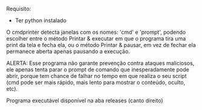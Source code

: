 Requisito:
- Ter python instalado

O cmdprinter detecta janelas com os nomes: 'cmd' e 'prompt', podendo escolher entre o método Printar & executar em que o programa tira uma print da tela e fecha ela, ou o método Printar & pausar, em vez de fechar ela permanece aberta apenas pausando a execução.

ALERTA:
Esse programa não garante prevenção contra ataques maliciosos, ele apenas tenta parar o prompt de comando que inesperadamente pode abrir, porque tem chance de falhar no tempo em que realiza o seu script (cmd pode ser mais rápido, mais lento para mostrar o conteúdo, oculto, etc).

Programa executável disponível na aba releases (canto direito)

